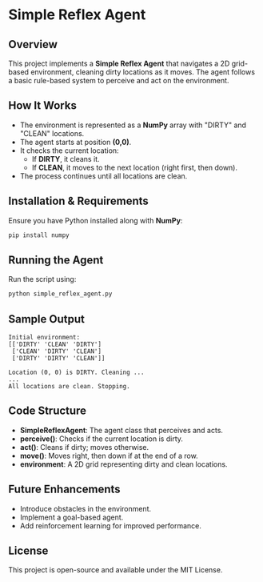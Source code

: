 # Simple Reflex Agent

## Overview

This project implements a **Simple Reflex Agent** that navigates a 2D grid-based environment, cleaning dirty locations as it moves. The agent follows a basic rule-based system to perceive and act on the environment.

## How It Works

- The environment is represented as a **NumPy** array with "DIRTY" and "CLEAN" locations.
- The agent starts at position **(0,0)**.
- It checks the current location:
  - If **DIRTY**, it cleans it.
  - If **CLEAN**, it moves to the next location (right first, then down).
- The process continues until all locations are clean.

## Installation & Requirements

Ensure you have Python installed along with **NumPy**:

```bash
pip install numpy
```

## Running the Agent

Run the script using:

```bash
python simple_reflex_agent.py
```

## Sample Output

```
Initial environment:
[['DIRTY' 'CLEAN' 'DIRTY']
 ['CLEAN' 'DIRTY' 'CLEAN']
 ['DIRTY' 'DIRTY' 'CLEAN']]

Location (0, 0) is DIRTY. Cleaning ...
...
All locations are clean. Stopping.
```

## Code Structure

- **SimpleReflexAgent**: The agent class that perceives and acts.
- **perceive()**: Checks if the current location is dirty.
- **act()**: Cleans if dirty; moves otherwise.
- **move()**: Moves right, then down if at the end of a row.
- **environment**: A 2D grid representing dirty and clean locations.

## Future Enhancements

- Introduce obstacles in the environment.
- Implement a goal-based agent.
- Add reinforcement learning for improved performance.

## License

This project is open-source and available under the MIT License.

